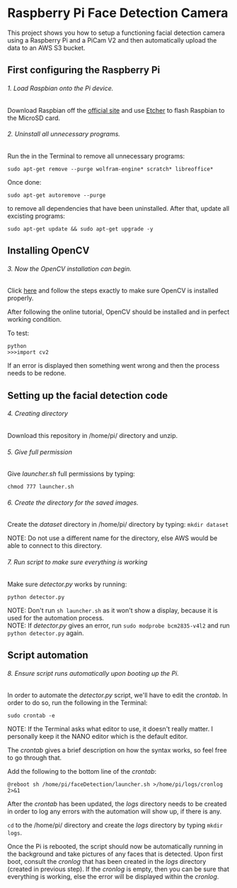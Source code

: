 # Raspberry Pi Face Detection Camera
This project shows you how to setup a functioning facial detection camera using a Raspberry Pi and a PiCam V2 and then automatically upload the data to an AWS S3 bucket.


## First configuring the Raspberry Pi
###### 1. Load Raspbian onto the Pi device.
Download Raspbian off the [official site](https://www.raspberrypi.org/downloads/) and use [Etcher](https://www.balena.io/etcher/) to flash Raspbian to the MicroSD card.

###### 2. Uninstall all unnecessary programs.
Run the in the Terminal to remove all unnecessary programs:
```
sudo apt-get remove --purge wolfram-engine* scratch* libreoffice*
```
Once done:
```
sudo apt-get autoremove --purge
```
to remove all dependencies that have been uninstalled. After that, update all excisting programs:
```
sudo apt-get update && sudo apt-get upgrade -y
```

## Installing OpenCV
###### 3. Now the OpenCV installation can begin.
Click [here](https://www.pyimagesearch.com/2017/09/04/raspbian-stretch-install-opencv-3-python-on-your-raspberry-pi/) and follow the steps exactly to make sure OpenCV is installed properly.

After following the online tutorial, OpenCV should be installed and in perfect working condition.

To test:
```
python
>>>import cv2
```
If an error is displayed then something went wrong and then the process needs to be redone.

## Setting up the facial detection code
###### 4. Creating directory
Download this repository in /home/pi/ directory and unzip.

###### 5. Give full permission
Give *launcher.sh* full permissions by typing:
```
chmod 777 launcher.sh
```

###### 6. Create the directory for the saved images.
Create the *dataset* directory in /home/pi/ directory by typing: ```mkdir dataset```

NOTE: Do not use a different name for the directory, else AWS would be able to connect to this directory.

###### 7. Run script to make sure everything is working
Make sure *detector.py* works by running:
```
python detector.py
```

NOTE: Don't run ```sh launcher.sh``` as it won't show a display, because it is used for the automation process.<br>
NOTE: If *detector.py* gives an error, run ```sudo modprobe bcm2835-v4l2``` and run ```python detector.py``` again.

## Script automation
###### 8. Ensure script runs automatically upon booting up the Pi.
In order to automate the *detector.py* script, we'll have to edit the *crontab*. In order to do so, run the following in the Terminal:
```
sudo crontab -e
```
NOTE: If the Terminal asks what editor to use, it doesn't really matter. I personally keep it the NANO editor which is the default editor.

The *crontab* gives a brief description on how the syntax works, so feel free to go through that.

Add the following to the bottom line of the *crontab*:
```
@reboot sh /home/pi/faceDetection/launcher.sh >/home/pi/logs/cronlog 2>&1
```

After the *crontab* has been updated, the *logs* directory needs to be created in order to log any errors with the automation will show up, if there is any.

```cd``` to the /home/pi/ directory and create the *logs* directory by typing ```mkdir logs```.

Once the Pi is rebooted, the script should now be automatically running in the background and take pictures of any faces that is detected. Upon first boot, consult the *cronlog* that has been created in the *logs* directory (created in previous step). If the *cronlog* is empty, then you can be sure that everything is working, else the error will be displayed within the *cronlog*.
